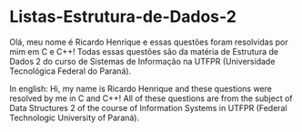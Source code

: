 # Listas-Estrutura-de-Dados-2

Olá, meu nome é Ricardo Henrique e essas questões foram resolvidas por mim em C e C++! Todas essas questões são da matéria de Estrutura de Dados 2 do curso de Sistemas de Informação na UTFPR (Universidade Tecnológica Federal do Paraná).

In english:
Hi, my name is Ricardo Henrique and these questions were resolved by me in C and C++! All of these questions are from the subject of Data Structures 2 of the course of Information Systems in UTFPR (Federal Technologic University of Paraná).
